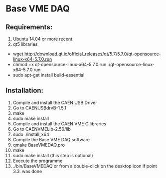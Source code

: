 # Base VME DAQ
## Requirements:
1. Ubuntu 14.04 or more recent
2. qt5 libraries
<!--
  * you can get this simply by the command sudo apt-get install qt5-default.
  * type qmake -v in order to check that you have the qt5 version
-->
  * wget http://download.qt.io/official_releases/qt/5.7/5.7.0/qt-opensource-linux-x64-5.7.0.run
  * chmod +x qt-opensource-linux-x64-5.7.0.run ./qt-opensource-linux-x64-5.7.0.run 
  * sudo apt-get install build-essential

## Installation:
1. Compile and install the CAEN USB Driver
  1. Go to CAENUSBdrvB-1.5.1
  2. make
  3. sudo make install
2. Compile and install the CAEN VME C libraries
  1. Go to CAENVMELib-2.50/lib
  2. sudo ./install_x64 
3. Compile the Base VME DAQ software
  1. qmake BaseVMEDAQ.pro
  2. make
  3. sudo make install (this step is optional)
4. Execute the programme
  1. ./bin/BaseVMEDAQ or from a double-click on the desktop icon if point 3.3. was done

